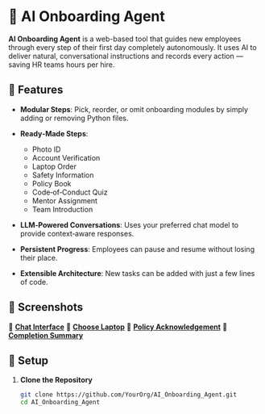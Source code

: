 # 📝 AI Onboarding Agent

**AI Onboarding Agent** is a web-based tool that guides new employees through every step of their first day completely autonomously. It uses AI to deliver natural, conversational instructions and records every action — saving HR teams hours per hire.

## 🚀 Features

* **Modular Steps**: Pick, reorder, or omit onboarding modules by simply adding or removing Python files.
* **Ready‑Made Steps**:

  * Photo ID
  * Account Verification
  * Laptop Order
  * Safety Information
  * Policy Book
  * Code‑of‑Conduct Quiz
  * Mentor Assignment
  * Team Introduction
* **LLM‑Powered Conversations**: Uses your preferred chat model to provide context‑aware responses.
* **Persistent Progress**: Employees can pause and resume without losing their place.
* **Extensible Architecture**: New tasks can be added with just a few lines of code.

## 📸 Screenshots

🔹 **[Chat Interface](examples/chat_interface.png)**
🔹 **[Choose Laptop](examples/choose_laptop.png)**
🔹 **[Policy Acknowledgement](examples/policy_form.png)**
🔹 **[Completion Summary](examples/flow_summary.png)**

## 🔧 Setup

1. **Clone the Repository**

   ```bash
   git clone https://github.com/YourOrg/AI_Onboarding_Agent.git
   cd AI_Onboarding_Agent
   ```
